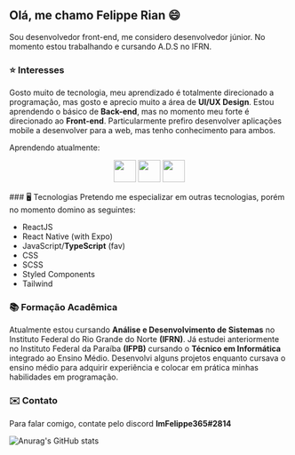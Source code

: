 ## Olá, me chamo **Felippe Rian** 😄
Sou desenvolvedor front-end, me considero desenvolvedor júnior. No momento estou trabalhando e cursando A.D.S no IFRN. 

### ⭐ Interesses
Gosto muito de tecnologia, meu aprendizado é totalmente direcionado a programação, mas gosto e aprecio muito a área de **UI/UX Design**.
Estou aprendendo o básico de **Back-end**, mas no momento meu forte é direcionado ao **Front-end**. 
Particularmente prefiro desenvolver aplicações mobile a desenvolver para a web, mas tenho conhecimento para ambos.

Aprendendo atualmente:

<p align='center'>
<img src="https://cdn.jsdelivr.net/gh/devicons/devicon/icons/nextjs/nextjs-original.svg" height="40" width="40" />    <img src="https://cdn.jsdelivr.net/gh/devicons/devicon/icons/nodejs/nodejs-original.svg" height="40" width="40" />    <img src="https://cdn.jsdelivr.net/gh/devicons/devicon/icons/sass/sass-original.svg" height="40" width="40"/> 
</p>
### 🖥️ Tecnologias
Pretendo me especializar em outras tecnologias, porém no momento domino as seguintes:

- ReactJS
- React Native (with Expo)
- JavaScript/**TypeScript** (fav)
- CSS
- SCSS
- Styled Components
- Tailwind

### 📚 Formação Acadêmica
Atualmente estou cursando **Análise e Desenvolvimento de Sistemas** no Instituto Federal do Rio Grande do Norte **(IFRN)**.
Já estudei anteriormente no Instituto Federal da Paraíba **(IFPB)** cursando o **Técnico em Informática** integrado ao Ensino Médio.
Desenvolvi alguns projetos enquanto cursava o ensino médio para adquirir experiência e colocar em prática minhas habilidades em programação.

### ✉️ Contato
Para falar comigo, contate pelo discord **ImFelippe365#2814**


![Anurag's GitHub stats](https://github-readme-stats.vercel.app/api?username=imfelippe365&show_icons=true&theme=dark)
